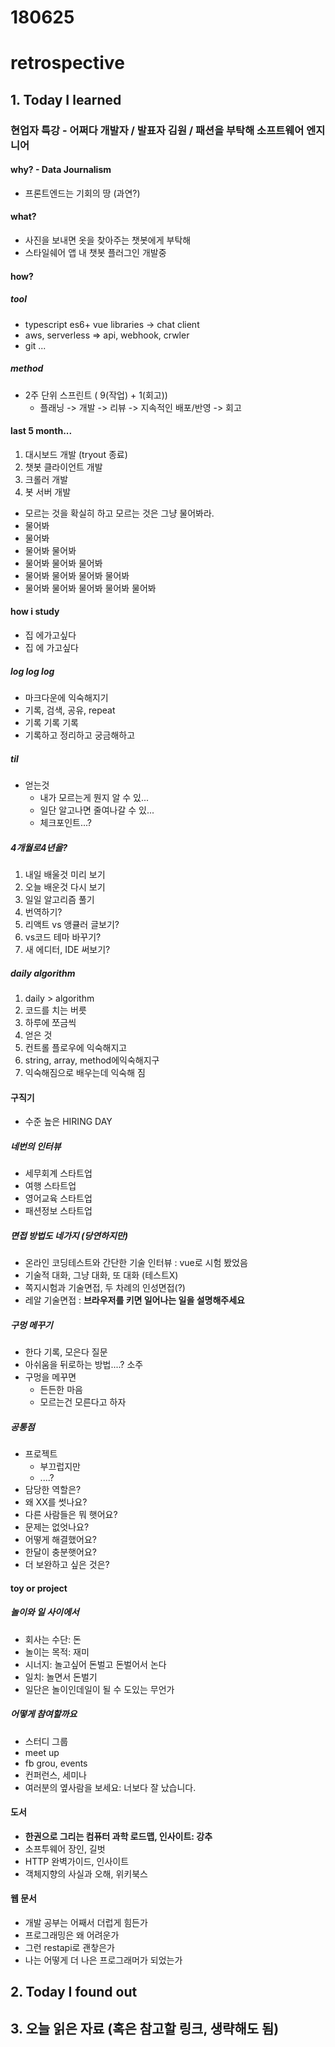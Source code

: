 # 180625
# retrospective

## 1. Today I learned

### 현업자 특강 - 어쩌다 개발자 / 발표자 김원 / 패션을 부탁해 소프트웨어 엔지니어

#### why? - Data Journalism
- 프론트엔드는 기회의 땅 (과연?)

#### what?
- 사진을 보내면 옷을 찾아주는 챗봇에게 부탁해
- 스타일쉐어 앱 내 챗봇 플러그인 개발중

#### how?
##### tool
- typescript es6+ vue libraries -> chat client
- aws, serverless => api, webhook, crwler
- git ...
##### method
- 2주 단위 스프린트 ( 9(작업) + 1(회고))
   - 플래닝 -> 개발 -> 리뷰 -> 지속적인 배포/반영 -> 회고

#### last 5 month...
1. 대시보드 개발 (tryout 종료)
1. 챗봇 클라이언트 개발
1. 크롤러 개발
1. 봇 서버 개발

- 모르는 것을 확실히 하고 모르는 것은 그냥 물어봐라.
- 물어봐 
- 물어봐
- 물어봐 물어봐
- 물어봐 물어봐 물어봐
- 물어봐 물어봐 물어봐 물어봐
- 물어봐 물어봐 물어봐 물어봐 물어봐


#### how i study
- 집 에가고싶다
- 집 에 가고싶다

##### log log log
- 마크다운에 익숙해지기
- 기록, 검색, 공유, repeat
- 기록 기록 기록
- 기록하고 정리하고 궁금해하고

##### til
- 얻는것
  - 내가 모르는게 뭔지 알 수 있...
  - 일단 알고나면 줄여나갈 수 있...
  - 체크포인트...?

##### 4개월로4년을?
1. 내일 배울것 미리 보기
1. 오늘 배운것 다시 보기
1. 일일 알고리즘 풀기
1. 번역하기?
1. 리액트 vs 앵큘러 글보기?
1. vs코드 테마 바꾸기?
1. 새 에디터, IDE 써보기?

##### daily algorithm
1. daily > algorithm
  1. 코드를 치는 버릇
  1. 하루에 쪼금씩
1. 얻은 것
  1. 컨트롤 플로우에 익숙해지고
  1. string, array, method에익숙해지구
  1. 익숙해짐으로 배우는데 익숙해 짐

#### 구직기
- 수준 높은 HIRING DAY

##### 네번의 인터뷰
- 세무회계 스타트업
- 여행 스타트업
- 영어교육 스타트업
- 패션정보 스타트업

##### 면접 방법도 네가지 (당연하지만)
- 온라인 코딩테스트와 간단한 기술 인터뷰 : vue로 시험 봤었음
- 기술적 대화, 그냥 대화, 또 대화 (테스트X)
- 쪽지시험과 기술면접, 두 차례의 인성면접(?)
- 레알 기술면접 : **브라우저를 키면 일어나는 일을 설명해주세요**

##### 구멍 메꾸기
- 한다 기록, 모은다 질문
- 아쉬움을 뒤로하는 방법....? 소주
- 구멍을 메꾸면
  - 든든한 마음
  - 모르는건 모른다고 하자

##### 공통점
- 프로젝트 
  - 부끄럽지만
  - ....?
- 담당한 역할은?
- 왜 XX를 썻나요?
- 다른 사람들은 뭐 햇어요?
- 문제는 없엇나요?
- 어떻게 해결했어요?
- 한달이 충분햇어요?
- 더 보완하고 싶은 것은?

#### toy or project

##### 놀이와 일 사이에서
- 회사는 수단: 돈
- 놀이는 목적: 재미
- 시너지: 놀고싶어 돈벌고 돈벌어서 논다
- 일치: 놀면서 돈벌기
- 일단은 놀이인데일이 될 수 도있는 무언가

##### 어떻게 참여할까요
- 스터디 그룹
- meet up
- fb grou, events
- 컨퍼런스, 세미나
- 여러분의 옆사람을 보세요: 너보다 잘 났습니다.

#### 도서
- **한권으로 그리는 컴퓨터 과학 로드맵, 인사이트: 강추**
- 소프투웨어 장인, 길벗
- HTTP 완벽가이드, 인사이트
- 객체지향의 사실과 오해, 위키북스

#### 웹 문서
- 개발 공부는 어째서 더럽게 힘든가
- 프로그래밍은 왜 어려운가
- 그런 restapi로 괜챃은가
- 나는 어떻게 더 나은 프로그래머가 되었는가



## 2. Today I found out


## 3. 오늘 읽은 자료 (혹은 참고할 링크, 생략해도 됨)

